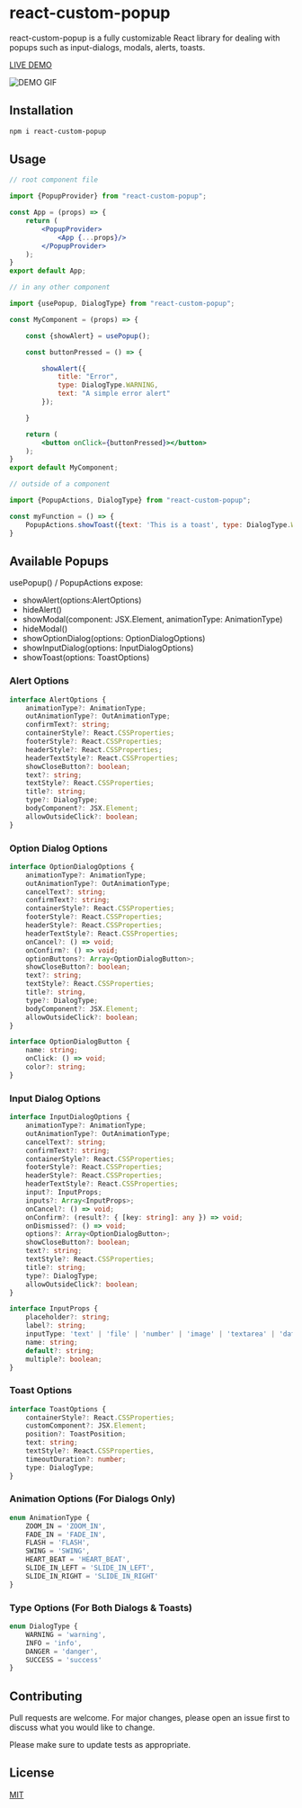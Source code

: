 # react-custom-popup

react-custom-popup is a fully customizable React library for dealing with popups such as input-dialogs, modals, alerts, toasts.

[LIVE DEMO](https://rafaa17.github.io/react-custom-modal/)

![DEMO GIF](https://drive.google.com/uc?export=view&id=1iH2sbIVo3_tPWBQiCH6bbdMrs8i1UUO0 "Title")

## Installation

```bash
npm i react-custom-popup
```

## Usage

```jsx padded
// root component file

import {PopupProvider} from "react-custom-popup";

const App = (props) => {
    return (
        <PopupProvider>
            <App {...props}/>
        </PopupProvider>
    );
}
export default App;
```

```jsx padded
// in any other component

import {usePopup, DialogType} from "react-custom-popup";

const MyComponent = (props) => {

    const {showAlert} = usePopup();

    const buttonPressed = () => {

        showAlert({
            title: "Error",
            type: DialogType.WARNING,
            text: "A simple error alert"
        });

    }

    return (
        <button onClick={buttonPressed}></button>
    );
}
export default MyComponent;
```

```jsx padded
// outside of a component

import {PopupActions, DialogType} from "react-custom-popup";

const myFunction = () => {
    PopupActions.showToast({text: 'This is a toast', type: DialogType.WARNING})
}
```

## Available Popups

usePopup() / PopupActions expose:

*   showAlert(options:AlertOptions)
*   hideAlert()
*   showModal(component: JSX.Element, animationType: AnimationType)
*   hideModal()
*   showOptionDialog(options: OptionDialogOptions)
*   showInputDialog(options: InputDialogOptions)
*   showToast(options: ToastOptions)

### Alert Options

```typescript
interface AlertOptions {
    animationType?: AnimationType;
    outAnimationType?: OutAnimationType;
    confirmText?: string;
    containerStyle?: React.CSSProperties;
    footerStyle?: React.CSSProperties;
    headerStyle?: React.CSSProperties;
    headerTextStyle?: React.CSSProperties;
    showCloseButton?: boolean;
    text?: string;
    textStyle?: React.CSSProperties;
    title?: string;
    type?: DialogType;
    bodyComponent?: JSX.Element;
    allowOutsideClick?: boolean;
}
```

### Option Dialog Options

```typescript
interface OptionDialogOptions {
    animationType?: AnimationType;
    outAnimationType?: OutAnimationType;
    cancelText?: string;
    confirmText?: string;
    containerStyle?: React.CSSProperties;
    footerStyle?: React.CSSProperties;
    headerStyle?: React.CSSProperties;
    headerTextStyle?: React.CSSProperties;
    onCancel?: () => void;
    onConfirm?: () => void;
    optionButtons?: Array<OptionDialogButton>;
    showCloseButton?: boolean;
    text?: string;
    textStyle?: React.CSSProperties;
    title?: string,
    type?: DialogType;
    bodyComponent?: JSX.Element;
    allowOutsideClick?: boolean;
}

interface OptionDialogButton {
    name: string;
    onClick: () => void;
    color?: string;
}
```

### Input Dialog Options

```typescript
interface InputDialogOptions {
    animationType?: AnimationType;
    outAnimationType?: OutAnimationType;
    cancelText?: string;
    confirmText?: string;
    containerStyle?: React.CSSProperties;
    footerStyle?: React.CSSProperties;
    headerStyle?: React.CSSProperties;
    headerTextStyle?: React.CSSProperties;
    input?: InputProps;
    inputs?: Array<InputProps>;
    onCancel?: () => void;
    onConfirm?: (result?: { [key: string]: any }) => void;
    onDismissed?: () => void;
    options?: Array<OptionDialogButton>;
    showCloseButton?: boolean;
    text?: string;
    textStyle?: React.CSSProperties;
    title?: string;
    type?: DialogType;
    allowOutsideClick?: boolean;
}

interface InputProps {
    placeholder?: string;
    label?: string;
    inputType: 'text' | 'file' | 'number' | 'image' | 'textarea' | 'date';
    name: string;
    default?: string;
    multiple?: boolean;
}
```

### Toast Options

```typescript
interface ToastOptions {
    containerStyle?: React.CSSProperties;
    customComponent?: JSX.Element;
    position?: ToastPosition;
    text: string;
    textStyle?: React.CSSProperties,
    timeoutDuration?: number;
    type: DialogType;
}
```

### Animation Options (For Dialogs Only)

```typescript
enum AnimationType {
    ZOOM_IN = 'ZOOM_IN',
    FADE_IN = 'FADE_IN',
    FLASH = 'FLASH',
    SWING = 'SWING',
    HEART_BEAT = 'HEART_BEAT',
    SLIDE_IN_LEFT = 'SLIDE_IN_LEFT',
    SLIDE_IN_RIGHT = 'SLIDE_IN_RIGHT'
}
````

### Type Options (For Both Dialogs & Toasts)
```typescript
enum DialogType {
    WARNING = 'warning',
    INFO = 'info',
    DANGER = 'danger',
    SUCCESS = 'success'
}
```

## Contributing
Pull requests are welcome. For major changes, please open an issue first to discuss what you would like to change.

Please make sure to update tests as appropriate.

## License
[MIT](https://choosealicense.com/licenses/mit/)